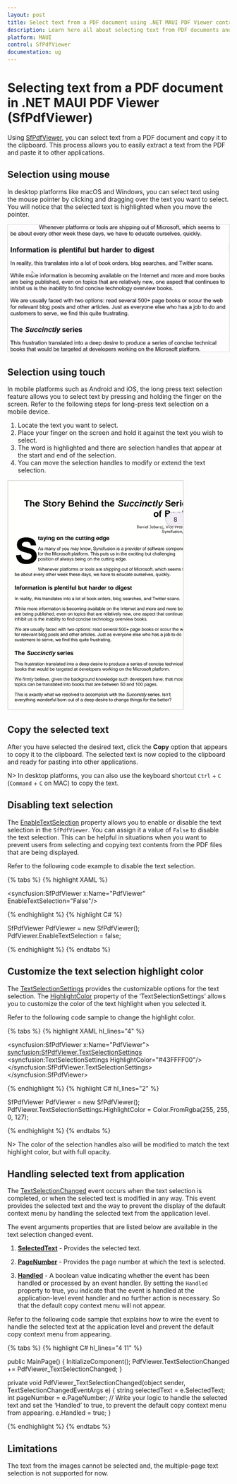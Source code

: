 ```yaml
---
layout: post
title: Select text from a PDF document using .NET MAUI PDF Viewer control | Syncfusion®
description: Learn here all about selecting text from PDF documents and copying it to the clipboard using Syncfusion® .NET MAUI PDF Viewer (SfPdfViewer).
platform: MAUI
control: SfPdfViewer
documentation: ug
---
```


# Selecting text from a PDF document in .NET MAUI PDF Viewer (SfPdfViewer)

Using [SfPdfViewer](https://help.syncfusion.com/cr/maui/Syncfusion.Maui.PdfViewer.SfPdfViewer.html), you can select text from a PDF document and copy it to the clipboard. This process allows you to easily extract a text from the PDF and paste it to other applications.

## Selection using mouse

In desktop platforms like macOS and Windows, you can select text using the mouse pointer by clicking and dragging over the text you want to select. You will notice that the selected text is highlighted when you move the pointer. 

![Select text from PDF document using mouse.](Images/Text-Selection/text_selection_mouse.gif)

## Selection using touch

In mobile platforms such as Android and iOS, the long press text selection feature allows you to select text by pressing and holding the finger on the screen. Refer to the following steps for long-press text selection on a mobile device.

1.	Locate the text you want to select.
2.	Place your finger on the screen and hold it against the text you wish to select.
3.	The word is highlighted and there are selection handles that appear at the start and end of the selection.
4.	You can move the selection handles to modify or extend the text selection.

![Select text from PDF document using touch.](Images/Text-Selection/text_selection.gif)

## Copy the selected text

After you have selected the desired text, click the <b>Copy</b> option that appears to copy it to the clipboard.  The selected text is now copied to the clipboard and ready for pasting into other applications.

N> In desktop platforms, you can also use the keyboard shortcut <code>Ctrl</code> + <code>C</code> (<code>Command</code> + <code>C</code> on MAC) to copy the text.

## Disabling text selection

The [EnableTextSelection](https://help.syncfusion.com/cr/maui/Syncfusion.Maui.PdfViewer.SfPdfViewer.html#Syncfusion_Maui_PdfViewer_SfPdfViewer_EnableTextSelection) property allows you to enable or disable the text selection in the `SfPdfViewer`. You can assign it a value of `False` to disable the text selection. This can be helpful in situations when you want to prevent users from selecting and copying text contents from the PDF files that are being displayed.

Refer to the following code example to disable the text selection.

{% tabs %}
{% highlight XAML %}

<syncfusion:SfPdfViewer x:Name="PdfViewer" EnableTextSelection="False"/>

{% endhighlight %}
{% highlight C# %}

SfPdfViewer PdfViewer = new SfPdfViewer();
PdfViewer.EnableTextSelection = false;

{% endhighlight %}
{% endtabs %}

## Customize the text selection highlight color

The [TextSelectionSettings](https://help.syncfusion.com/cr/maui/Syncfusion.Maui.PdfViewer.TextSelectionSettings.html) provides the customizable options for the text selection. The [HighlightColor](https://help.syncfusion.com/cr/maui/Syncfusion.Maui.PdfViewer.TextSelectionSettings.html#Syncfusion_Maui_PdfViewer_TextSelectionSettings_HighlightColor) property of the ‘TextSelectionSettings’ allows you to customize the color of the text highlight when you selected it. 

Refer to the following code sample to change the highlight color.

{% tabs %}
{% highlight XAML hl_lines="4" %}

<syncfusion:SfPdfViewer x:Name="PdfViewer">
	<syncfusion:SfPdfViewer.TextSelectionSettings>
		<syncfusion:TextSelectionSettings 
				HighlightColor="#43FFFF00"/>
	</syncfusion:SfPdfViewer.TextSelectionSettings>
</syncfusion:SfPdfViewer>

{% endhighlight %}
{% highlight C# hl_lines="2" %}

SfPdfViewer PdfViewer = new SfPdfViewer();
PdfViewer.TextSelectionSettings.HighlightColor = Color.FromRgba(255, 255, 0, 127);

{% endhighlight %}
{% endtabs %}

N> The color of the selection handles also will be modified to match the text highlight color, but with full opacity.

## Handling selected text from application

The [TextSelectionChanged](https://help.syncfusion.com/cr/maui/Syncfusion.Maui.PdfViewer.SfPdfViewer.html#Syncfusion_Maui_PdfViewer_SfPdfViewer_TextSelectionChanged) event occurs when the text selection is completed, or when the selected text is modified in any way. This event provides the selected text and the way to prevent the display of the default context menu by handling the selected text from the application level.

The event arguments properties that are listed below are available in the text selection changed event.

1.	<b>[SelectedText](https://help.syncfusion.com/cr/maui/Syncfusion.Maui.PdfViewer.TextSelectionChangedEventArgs.html#Syncfusion_Maui_PdfViewer_TextSelectionChangedEventArgs_SelectedText)</b> - Provides the selected text.

2.	<b>[PageNumber](https://help.syncfusion.com/cr/maui/Syncfusion.Maui.PdfViewer.TextSelectionChangedEventArgs.html#Syncfusion_Maui_PdfViewer_TextSelectionChangedEventArgs_PageNumber)</b> - Provides the page number at which the text is selected.

3.	<b>[Handled](https://help.syncfusion.com/cr/maui/Syncfusion.Maui.PdfViewer.TextSelectionChangedEventArgs.html#Syncfusion_Maui_PdfViewer_TextSelectionChangedEventArgs_Handled)</b> -  A boolean value indicating whether the event has been handled or processed by an event handler. By setting the `Handled` property to true, you indicate that the event is handled at the application-level event handler and no further action is necessary. So that the default copy context menu will not appear.

Refer to the following code sample that explains how to wire the event to handle the selected text at the application level and prevent the default copy context menu from appearing.

{% tabs %}
{% highlight C# hl_lines="4 11" %}

public MainPage()
{
	InitializeComponent();
	PdfViewer.TextSelectionChanged += PdfViewer_TextSelectionChanged;
}

private void PdfViewer_TextSelectionChanged(object sender, TextSelectionChangedEventArgs e)
{
	string selectedText = e.SelectedText;
	int pageNumber = e.PageNumber;
	// Write your logic to handle the selected text and set the ‘Handled’ to true, to prevent the default copy context menu from appearing.
	e.Handled = true;
}

{% endhighlight %}
{% endtabs %}

## Limitations

The text from the images cannot be selected and, the multiple-page text selection is not supported for now.

